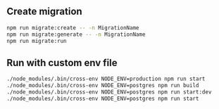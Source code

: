 ## Create migration

```bash
npm run migrate:create -- -n MigrationName
npm run migrate:generate -- -n MigrationName
npm run migrate:run
```

## Run with custom env file
```bash
./node_modules/.bin/cross-env NODE_ENV=production npm run start
./node_modules/.bin/cross-env NODE_ENV=postgres npm run build
./node_modules/.bin/cross-env NODE_ENV=postgres npm run start:dev
./node_modules/.bin/cross-env NODE_ENV=postgres npm run start
```